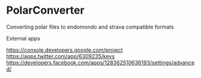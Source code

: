 PolarConverter
==============

Converting polar files to endomondo and strava compatible formats

External apps

https://console.developers.google.com/project
https://apps.twitter.com/app/6309235/keys
https://developers.facebook.com/apps/128362510636193/settings/advanced/
